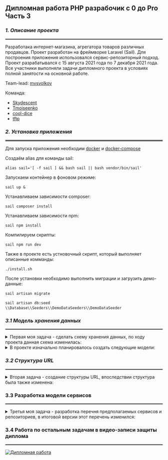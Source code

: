 ## Дипломная работа PHP разрабочик с 0 до Pro Часть 3

### _1. Описание проекта_
<hr style="border:1px solid gray"> </hr>

Разработака интернет-магазина, агрегатора товаров различных продавцов. Проект разработан на фреймворке Laravel (Sail). Для построения приложения использовался сервис-репозиторный подход.
Проект разрабатывался с 15 августа 2021 года по 7 декабря 2021 года. 
Все участники выполняли задачи дипломного проекта в условиях полной занятости на основной работе.

Team-lead: <a href="https://github.com/mvsvolkov">mvsvolkov</a>

Команда:
- <a href="https://github.com/Skydescent">Skydescent</a>
- <a href="https://github.com/Tmoiseenko">Tmoiseenko</a>
- <a href="https://github.com/cool-dice">cool-dice</a>
- <a href="https://github.com/tftp">tftp</a>

### _2. Установка приложения_
<hr style="border:2px solid gray"> </hr>
Для запуска приложения необходим <a href="https://docs.docker.com/engine/install/">docker</a> и <a href="https://docs.docker.com/compose/install/">docker-compose</a>

Создаём alias для команды sail:
```
alias sail='[ -f sail ] && bash sail || bash vendor/bin/sail'
```

Запускаем контейнер в фоновом режиме:

```
sail up &
```

Устанавливаем зависимости composer:
```
sail composer install
```

Устанавливаем зависимости npm:
```
sail npm install
```

Компилируем скрипты:
```
sail npm run dev
```

Также в проекте есть устновочный скрипт, который выполняет описанные комманды:
```
./install.sh
```

После установки необходимо выполнить миграции и загрузить демо-данные:
```
sail artisan migrate
```
```
sail artisan db:seed \\Database\\Seeders\\DemoDataSeeders\\DemoDataSeeder
```

### _3.1 Модель хранения данных_

<hr style="border:1px solid gray"> </hr>

<details><summary>Первая моя задача  - сделать схему хранения данных, по ходу проекта данная схема изменилась:</summary>

![Alt text](project/shop_schema_ver7.png?raw=true "Модель хранения данных")

</details>

<details><summary>В проекте изначально планировалось создать следующие модели:</summary>

- AdminSettings
- Banner
- Category
- Discount _(Полиморфная связь многие ко многим через таблицу discountable, модели: Category, Product)_
- Delivery
- Feedback
- Image _(Связь один к одному, модели: Seller, User, Category, Banner, Manufacturer; Связь один ко многим и связь один к одному для главного изображения, модель: Product)_
- Order
- OrderItem
- Payment
- Product
- Review
- Seller
- User
- ViewedProduct
- Manufacturer

</details>

### _3.2 Cтруктура URL_

<hr style="border:1px solid gray"> </hr>

<details><summary>Вторая задача - создание структуры URL, впоследствии структура была также изменена:</summary>

| Раздел | Страница | Описание | HTTP метод | Route name| URL | Комментарий |
| ------ | ------ | ------ | ------ | ------ | ------ | ------ |
| Главная | Главная страница | Главный баннер и категории товаров | GET | / | banners |- |
| Каталог | Перечень товаров | Каталог, популярные товары, скидки | GET | /products/ | catalog.index |- |
| Каталог | Детальная страница | Просмотр страницы товара | GET | /products/\{slug} | products.show |- |
| Каталог | Детальная страница | Форма добавления отзыва | GET | /products/\{slug}/reviews | reviews.create |- |
| Каталог | Детальная страница | Добавление нового отзыва | POST | /products/\{slug}/reviews | reviews.store |- |
| Каталог | Детальная страница | Сравнение товаров | GET | /products/comparison | comparison |id сравниваемых товаров добавляются в сессию и выгружаются из неё при сравнении |
| Страница о продавце | Детальная страница | Просмотр страницы о продавце | GET | /sellers/\{id} | sellers.show |- |
| Страница о скидках  | Перечень скидок | Перечень скидок всех товаров | GET | /discounts | discounts.index |- |
| Страница о скидках  | Детальная страница | Просмотр страницы скидки | GET | /discounts/\{id} | discounts.show |- |
| Оформление заказа | Детальная страница | Редактирование корзины | GET | /cart | carts.edit |- |
| Оформление заказа | Детальная страница | Обновление корзины | PATCH | /cart | carts.update |- |
| Оформление заказа | Детальная страница | Удаление корзины | DELETE | /cart | carts.destroy |удаление корзины из сессии |
| Оформление заказа | Пошаговая форма заказа | Заполнение формы | GET | /orders | orders.create |- |
| Оформление заказа | Пошаговая форма заказа | Нажатие кнопки "Оплатить" | POST | /orders | orders.store |Создание нового заказа, запись корзины в БД в order_items |
| Оформление заказа | Детальная страница оплаты | Редактирование формы опалаты(счёт, способ) | GET | /orders/\{id}/checkin | payments.create |- |
| Оформление заказа | Детальная страница оплаты | Нажатие кнопки "Оплатить" | POST | /orders/\{id}/checkin | payments.store |- |
| Личный кабинет | Детальная страница | Просмотр кабинета | GET | /account | account.show |- |
| Личный кабинет | Детальная страница | Редактирование профиля | GET | /account/profile | account.edit |- |
| Личный кабинет | Детальная страница | Обновление профиля | PATCH | /account/profile | account.update |- |
| Личный кабинет | Детальная страница | История просмотров | GET | /account/viewed-products | account.viewed-products |- |
| Личный кабинет | Детальная страница | История заказов | GET | /account/orders-history | account.order-history |- |
| Контакты | Детальная страница | Страница с контактами и формой обратной связи | GET | /feedbacks | feedbacks.create |- |
| Контакты | Детальная страница | Отправка формы обратной связи | POST | /feedbacks | feedbacks.store |- |
| О нас | Детальная страница | Статичная страница с историей компнаии | GET | /about | about |- |
| Административный раздел | Пользователи | Управление пользователями: CRUD | GET / POST / PATCH / DELETE | /admin/users/... | admin.users. ... |- |
| Административный раздел | Товары | Управление товарами: CRUD | GET / POST / PATCH / DELETE | /admin/products/... | admin.products. ... |- |
| Административный раздел | Заказы | Управление заказами: CRUD | GET / POST / PATCH / DELETE | /admin/orders/... | admin.orders. ... |- |
| Административный раздел | Категории | Управление категориями: CRUD | GET / POST / PATCH / DELETE | /admin/categories/... | admin.categories. ... |- |
| Административный раздел | Отзывы | Управление отзывами: CRUD | GET / POST / PATCH / DELETE | /admin/reviews/... | admin.reviews. ... |- |
| Административный раздел | Баннеры | Управление баннерами: CRUD | GET / POST / PATCH / DELETE | /admin/banners/... | admin.banners. ... |- |
| Административный раздел | Скидки | Управление скидками: CRUD | GET / POST / PATCH / DELETE | /admin/discounts/... | admin.discounts. ... |- |
| Административный раздел | Обращения | Просмотр обращений | GET | /admin/feedbacks | admin.feedbacks.index |- |
| Административный раздел | Форма проведения импорта | Выбор параметорв импорта | GET | /admin/import | admin.import |- |
| Административный раздел | Форма проведения импорта | Нажатие на кнопку "Запустить импорт" | GET | /admin/start-import | admin/start-import |- |
</details>





### 3.3 Разработка модели сервисов

<hr style="border:1px solid gray"> </hr>

<details><summary>Третья моя задача - разработка перечня предполагаемых сервисов и репозиториев, в итоговой версии этот перечень изменился:</summary>

|Model|DB table|Services|Repository|
|------|------|------|------|
|AdminSettings|admin_settings|AdminSettingsService|AdminSettingsRepository|
|Banner|banners|-|BannerRepository|
|Category|categories|-|CategoryRepository|
|Delivery|delivery|DeliveryCostService|DeliveryRepository|
|Discount|discounts|-|DiscountRepository|
|Feedback|feedbacks|-|FeedbackRepository|
|Image|images|-|ImageRepository|
|Order|orders|-|OrderRepository|
|OrderItem|order_item|AddToCartService<br />GetCartService|OrderItemRepository|
|Payment|payments|PayOrderService|PaymentRepository|
|Product|products|OfferOfTheDayService<br />CompareProductsService<br />ProductDiscountService<br />ImportProductService|ProductRepository|
|Review|reviews|AddReviewService|ReviewRepository|
|Seller|sellers|ImportSellerService|SellerRepository|
|User|users|-|UserRepository|
|ViewedProduct|viewed_products|ViewedProductsService|ViewedProductsRepository|
|Manufacturer|manufacturers|-|ManufacturerRepository|

</details>

### 3.4 Работа по остальным задачам в видео-записи защиты диплома

<hr style="border:1px solid gray"> </hr>

[![Дипломная работа](https://img.youtube.com/vi/iZCqdbRobrg/maxresdefault.jpg)](https://youtu.be/iZCqdbRobrg)

